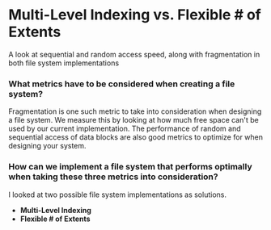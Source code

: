 # Multi-Level Indexing vs. Flexible # of Extents
A look at sequential and random access speed, along with fragmentation in both file system implementations

### What metrics have to be considered when creating a file system?
Fragmentation is one such metric to take into consideration when designing a file system. We measure this by looking at how much free space can't be used by our current implementation. The performance of random and sequential access of data blocks are also good metrics to optimize for when designing your system. 

### How can we implement a file system that performs optimally when taking these three metrics into consideration?
I looked at two possible file system implementations as solutions.
+ **Multi-Level Indexing**
+ **Flexible # of Extents**